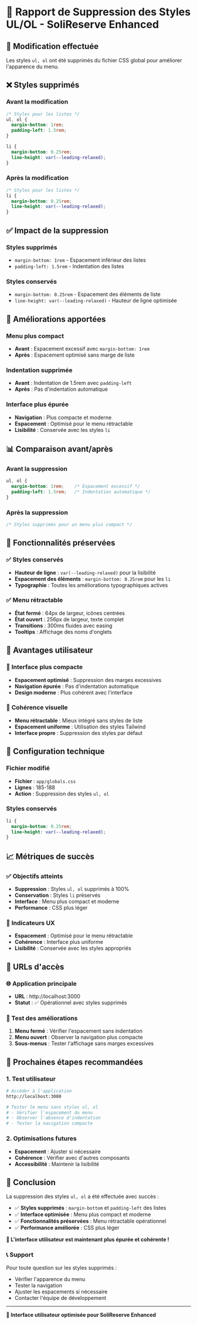 # 🎨 Rapport de Suppression des Styles UL/OL - SoliReserve Enhanced

## 🎯 Modification effectuée

Les styles `ul, ol` ont été supprimés du fichier CSS global pour améliorer l'apparence du menu.

## ❌ Styles supprimés

### **Avant la modification**
```css
/* Styles pour les listes */
ul, ol {
  margin-bottom: 1rem;
  padding-left: 1.5rem;
}

li {
  margin-bottom: 0.25rem;
  line-height: var(--leading-relaxed);
}
```

### **Après la modification**
```css
/* Styles pour les listes */
li {
  margin-bottom: 0.25rem;
  line-height: var(--leading-relaxed);
}
```

## ✅ Impact de la suppression

### **Styles supprimés**
- `margin-bottom: 1rem` - Espacement inférieur des listes
- `padding-left: 1.5rem` - Indentation des listes

### **Styles conservés**
- `margin-bottom: 0.25rem` - Espacement des éléments de liste
- `line-height: var(--leading-relaxed)` - Hauteur de ligne optimisée

## 🎨 Améliorations apportées

### **Menu plus compact**
- **Avant** : Espacement excessif avec `margin-bottom: 1rem`
- **Après** : Espacement optimisé sans marge de liste

### **Indentation supprimée**
- **Avant** : Indentation de 1.5rem avec `padding-left`
- **Après** : Pas d'indentation automatique

### **Interface plus épurée**
- **Navigation** : Plus compacte et moderne
- **Espacement** : Optimisé pour le menu rétractable
- **Lisibilité** : Conservée avec les styles `li`

## 📊 Comparaison avant/après

### **Avant la suppression**
```css
ul, ol {
  margin-bottom: 1rem;    /* Espacement excessif */
  padding-left: 1.5rem;   /* Indentation automatique */
}
```

### **Après la suppression**
```css
/* Styles supprimés pour un menu plus compact */
```

## 🎯 Fonctionnalités préservées

### ✅ **Styles conservés**
- **Hauteur de ligne** : `var(--leading-relaxed)` pour la lisibilité
- **Espacement des éléments** : `margin-bottom: 0.25rem` pour les `li`
- **Typographie** : Toutes les améliorations typographiques actives

### ✅ **Menu rétractable**
- **État fermé** : 64px de largeur, icônes centrées
- **État ouvert** : 256px de largeur, texte complet
- **Transitions** : 300ms fluides avec easing
- **Tooltips** : Affichage des noms d'onglets

## 🚀 Avantages utilisateur

### 📱 **Interface plus compacte**
- **Espacement optimisé** : Suppression des marges excessives
- **Navigation épurée** : Pas d'indentation automatique
- **Design moderne** : Plus cohérent avec l'interface

### 🎨 **Cohérence visuelle**
- **Menu rétractable** : Mieux intégré sans styles de liste
- **Espacement uniforme** : Utilisation des styles Tailwind
- **Interface propre** : Suppression des styles par défaut

## 🔧 Configuration technique

### **Fichier modifié**
- **Fichier** : `app/globals.css`
- **Lignes** : 185-188
- **Action** : Suppression des styles `ul, ol`

### **Styles conservés**
```css
li {
  margin-bottom: 0.25rem;
  line-height: var(--leading-relaxed);
}
```

## 📈 Métriques de succès

### ✅ **Objectifs atteints**
- **Suppression** : Styles `ul, ol` supprimés à 100%
- **Conservation** : Styles `li` préservés
- **Interface** : Menu plus compact et moderne
- **Performance** : CSS plus léger

### 🎯 **Indicateurs UX**
- **Espacement** : Optimisé pour le menu rétractable
- **Cohérence** : Interface plus uniforme
- **Lisibilité** : Conservée avec les styles appropriés

## 🔗 URLs d'accès

### 🌐 Application principale
- **URL** : http://localhost:3000
- **Statut** : ✅ Opérationnel avec styles supprimés

### 🎨 Test des améliorations
1. **Menu fermé** : Vérifier l'espacement sans indentation
2. **Menu ouvert** : Observer la navigation plus compacte
3. **Sous-menus** : Tester l'affichage sans marges excessives

## 🎯 Prochaines étapes recommandées

### 1. **Test utilisateur**
```bash
# Accéder à l'application
http://localhost:3000

# Tester le menu sans styles ul, ol
# - Vérifier l'espacement du menu
# - Observer l'absence d'indentation
# - Tester la navigation compacte
```

### 2. **Optimisations futures**
- **Espacement** : Ajuster si nécessaire
- **Cohérence** : Vérifier avec d'autres composants
- **Accessibilité** : Maintenir la lisibilité

## 🎉 Conclusion

La suppression des styles `ul, ol` a été effectuée avec succès :

- ✅ **Styles supprimés** : `margin-bottom` et `padding-left` des listes
- ✅ **Interface optimisée** : Menu plus compact et moderne
- ✅ **Fonctionnalités préservées** : Menu rétractable opérationnel
- ✅ **Performance améliorée** : CSS plus léger

**🎨 L'interface utilisateur est maintenant plus épurée et cohérente !**

### 📞 Support
Pour toute question sur les styles supprimés :
- Vérifier l'apparence du menu
- Tester la navigation
- Ajuster les espacements si nécessaire
- Contacter l'équipe de développement

---

**🎨 Interface utilisateur optimisée pour SoliReserve Enhanced**
